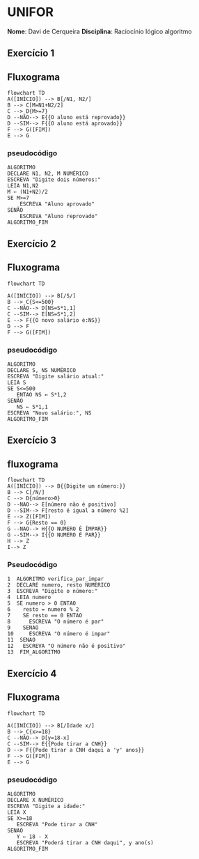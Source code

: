 
# UNIFOR
**Nome**: Davi de Cerqueira
**Disciplina**: Raciocínio lógico algoritmo

## Exercício 1
## Fluxograma

```mermaid
flowchart TD
A([INÍCIO]) --> B[/N1, N2/]
B --> C[M=N1+N2/2]
C --> D{M>=7}
D --NÃO--> E{{O aluno está reprovado}}
D --SIM--> F{{O aluno está aprovado}}
F --> G([FIM])
E --> G
```
### pseudocódigo
```
ALGORITMO
DECLARE N1, N2, M NUMÉRICO
ESCREVA "Digite dois números:"
LEIA N1,N2
M ← (N1+N2)/2
SE M>=7
    ESCREVA "Aluno aprovado"
SENÃO
    ESCREVA "Aluno reprovado"
ALGORITMO_FIM
```
## Exercício 2
## Fluxograma

```mermaid
flowchart TD

A([INÍCIO]) --> B[/S/]
B --> C{S<=500}
C --NÃO--> D[NS=S*1,1]
C --SIM--> E[NS=S*1,2]
E --> F{{O novo salário é:NS}}
D --> F 
F --> G([FIM])
```
### pseudocódigo
```
ALGORITMO 
DECLARE S, NS NUMÉRICO
ESCREVA "Digite salário atual:"
LEIA S
SE S<=500
   ENTAO NS ← S*1,2
SENÃO
   NS ← S*1,1
ESCREVA "Novo salário:", NS
ALGORITMO_FIM
```
## Exercício 3
## fluxograma

```mermaid
flowchart TD
A([INÍCIO]) --> B{{Digite um número:}} 
B --> C[/N/]
C --> D{número>0}
D --NAO--> E[número não é positivo]
D --SIM--> F[resto é igual a número %2] 
E --> Z([FIM])
F --> G{Resto == 0}
G --NAO--> H{{O NUMERO É ÍMPAR}}
G --SIM--> I{{O NUMERO É PAR}}
H --> Z
I--> Z
```
### Pseudocódigo
```
1  ALGORITMO verifica_par_impar
2  DECLARE numero, resto NUMERICO
3  ESCREVA "Digite o número:"
4  LEIA numero
5  SE numero > 0 ENTAO
6    resto = numero % 2
7    SE resto == 0 ENTAO
8      ESCREVA "O número é par"
9    SENAO
10     ESCREVA "O número é impar"
11  SENAO
12   ESCREVA "O número não é positivo"
13  FIM_ALGORITMO
```
## Exercício 4
## Fluxograma

```mermaid
flowchart TD

A([INÍCIO]) --> B[/Idade x/]
B --> C{x>=18}
C --NÃO--> D[y=18-x]
C --SIM--> E{{Pode tirar a CNH}}
D --> F{{Pode tirar a CNH daqui a 'y' anos}}
F --> G([FIM])
E --> G
```
### pseudocódigo
```
ALGORITMO
DECLARE X NUMÉRICO
ESCREVA "Digite a idade:"
LEIA X
SE X>=18
   ESCREVA "Pode tirar a CNH"
SENAO
   Y ← 18 - X
   ESCREVA "Poderá tirar a CNH daqui", y ano(s)
ALGORITMO_FIM
```
```

